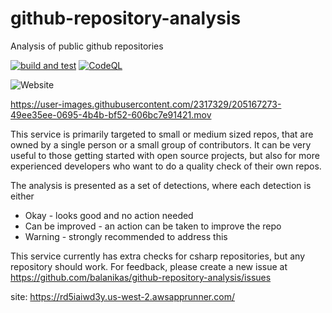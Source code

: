 # github-repository-analysis
Analysis of public github repositories

[![build and test](https://github.com/balanikas/github-repository-analysis/actions/workflows/deploy.yml/badge.svg)](https://github.com/balanikas/github-repository-analysis/actions/workflows/deploy.yml)
[![CodeQL](https://github.com/balanikas/github-repository-analysis/actions/workflows/codeql.yml/badge.svg)](https://github.com/balanikas/github-repository-analysis/actions/workflows/codeql.yml)

![Website](https://img.shields.io/website?down_message=offline&up_message=online&url=https%3A%2F%2Frd5iaiwd3y.us-west-2.awsapprunner.com%2F)



https://user-images.githubusercontent.com/2317329/205167273-49ee35ee-0695-4b4b-bf52-606bc7e91421.mov



This service is primarily targeted to small or medium sized repos,
that are owned by a single person or a small group of contributors.
It can be very useful to those getting started with open source projects, but also
for more experienced developers who want to do a quality check of their own repos.

The analysis is presented as a set of detections, where each detection is either
- Okay - looks good and no action needed 
- Can be improved - an action can be taken to improve the repo 
- Warning - strongly recommended to address this

This service currently has extra checks for csharp repositories, but any repository should work.
For feedback, please create a new issue at https://github.com/balanikas/github-repository-analysis/issues

site: https://rd5iaiwd3y.us-west-2.awsapprunner.com/
